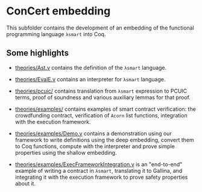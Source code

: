 # ConCert embedding
This subfolder contains the development of an embedding of the functional
programming language ``λsmart`` into Coq.

## Some highlights
* [theories/Ast.v](theories/Ast.v) contains the definition of the ``λsmart``
language.

* [theories/EvalE.v](theories/EvalE.v) contains an interpreter for ``λsmart``
language.

* [theories/pcuic/](theories/pcuic/) contains translation from ``λsmart``
expression to PCUIC terms, proof of soundness and various auxiliary lemmas for
that proof.
* [theories/examples/](theories/examples/) contains examples of smart contract
verification: the crowdfunding contract, verification of ``Acorn`` list
functions, integration with the execution framework.

* [theories/examples/Demo.v](theories/examples/Demo.v) contains a demonstration
using our framework to write definitions using the deep embedding, convert them
to Coq functions, compute with the interpreter and prove simple properties using
the shallow embedding.

* [theories/examples/ExecFrameworkIntegration.v](theories/examples/ExecFrameworkIntegration.v)
is an "end-to-end" example of writing a contract in ``λsmart``, translating it
to Gallina, and integrating it with the execution framework to prove safety
properties about it.
